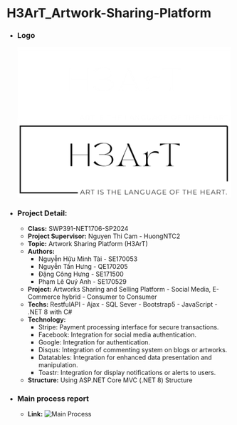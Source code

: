 # H3ArT_Artwork-Sharing-Platform
  - ### Logo
    ![H3ArT Logo](Source_Code/H3ArTArtwork/H3ArTArtwork/wwwroot/image/login/MergedImages.png)
  - ### Project Detail:
    - **Class:** SWP391-NET1706-SP2024
    - **Project Supervisor:** Nguyen Thi Cam - HuongNTC2
    - **Topic:** Artwork Sharing Platform (H3ArT)
    - **Authors:**
      - Nguyễn Hữu Minh Tài - SE170053
      - Nguyễn Tấn Hưng - QE170205
      - Đặng Công Hưng - SE171500
      - Phạm Lê Quý Anh - SE170529
    - **Project:** Artworks Sharing and Selling Platform - Social Media, E-Commerce hybrid - Consumer to Consumer
    - **Techs:** RestfulAPI - Ajax - SQL Sever - Bootstrap5 - JavaScript - .NET 8 with C#
    - **Technology:**
      - Stripe: Payment processing interface for secure transactions.
      - Facebook: Integration for social media authentication.
      - Google: Integration for authentication.
      - Disqus: Integration of commenting system on blogs or artworks.
      - Datatables: Integration for enhanced data presentation and manipulation.
      - Toastr: Integration for display notifications or alerts to users.
    - **Structure:** Using ASP.NET Core MVC (.NET 8) Structure 
  - ### Main process report
    - **Link:** ![Main Process](Document)

